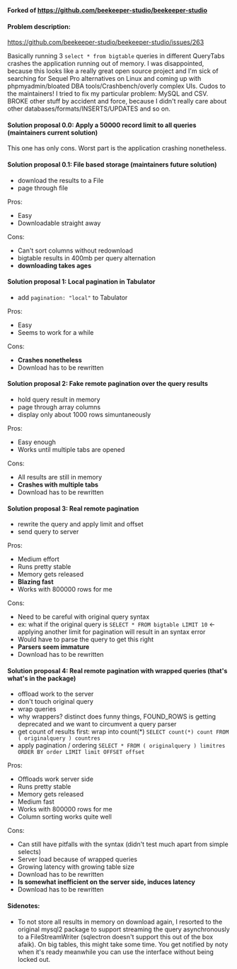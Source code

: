 **Forked of https://github.com/beekeeper-studio/beekeeper-studio**

#### Problem description: 
https://github.com/beekeeper-studio/beekeeper-studio/issues/263

Basically running 3 `select * from bigtable` queries in different QueryTabs crashes the application running out of memory. I was disappointed, because this looks like a really great open source project and I'm sick of searching for Sequel Pro alternatives on Linux and coming up with phpmyadmin/bloated DBA tools/Crashbench/overly complex UIs. Cudos to the maintainers! I tried to fix my particular problem: MySQL and CSV. BROKE other stuff by accident and force, because I didn't really care about other databases/formats/INSERTS/UPDATES and so on.

#### Solution proposal 0.0: Apply a 50000 record limit to all queries (maintainers current solution)

This one has only cons. Worst part is the application crashing nonetheless.

#### Solution proposal 0.1: File based storage (maintainers future solution)

- download the results to a File
- page through file

Pros:
- Easy
- Downloadable straight away

Cons:
- Can't sort columns without redownload
- bigtable results in 400mb per query alternation
- **downloading takes ages**


#### Solution proposal 1: Local pagination in Tabulator

- add `pagination: "local"` to Tabulator 

Pros: 
- Easy
- Seems to work for a while

Cons:
- **Crashes nonetheless**
- Download has to be rewritten

#### Solution proposal 2: Fake remote pagination over the query results

- hold query result in memory
- page through array columns
- display only about 1000 rows simuntaneously

Pros:
- Easy enough
- Works until multiple tabs are opened

Cons:
- All results are still in memory
- **Crashes with multiple tabs**
- Download has to be rewritten

#### Solution proposal 3: Real remote pagination

- rewrite the query and apply limit and offset
- send query to server

Pros:
- Medium effort
- Runs pretty stable
- Memory gets released
- **Blazing fast**
- Works with 800000 rows for me

Cons:
- Need to be careful with original query syntax 
- ex: what if the original query is `SELECT * FROM bigtable LIMIT 10` <- applying another limit for pagination will result in an syntax error
- Would have to parse the query to get this right
- **Parsers seem immature**
- Download has to be rewritten

#### Solution proposal 4: Real remote pagination with wrapped queries (that's what's in the package)

- offload work to the server
- don't touch original query
- wrap queries
- why wrappers? distinct does funny things, FOUND_ROWS is getting deprecated and we want to circumvent a query parser
- get count of results first: wrap into count(*)
`SELECT count(*) count FROM ( originalquery ) countres`
- apply pagination / ordering
`SELECT * FROM ( originalquery ) limitres ORDER BY order LIMIT limit OFFSET offset`

Pros:
- Offloads work server side
- Runs pretty stable
- Memory gets released
- Medium fast
- Works with 800000 rows for me
- Column sorting works quite well

Cons:
- Can still have pitfalls with the syntax (didn't test much apart from simple selects)
- Server load because of wrapped queries
- Growing latency with growing table size
- Download has to be rewritten
- **Is somewhat inefficient on the server side, induces latency**
- Download has to be rewritten

#### Sidenotes:

- To not store all results in memory on download again, I resorted to the original mysql2 package to support streaming the query asynchronously to a FileStreamWriter (sqlectron doesn't support this out of the box afaik). 
On big tables, this might take some time. You get notified by noty when it's ready meanwhile you can use the interface without being locked out.
